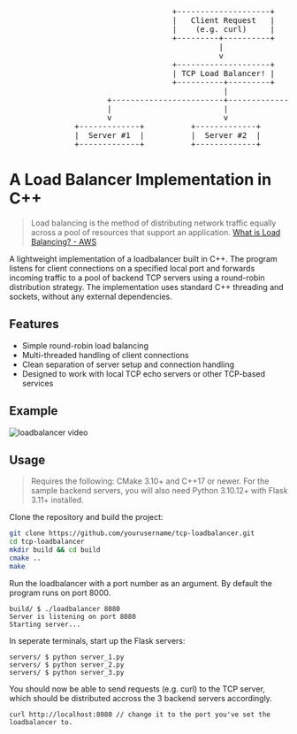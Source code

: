 <pre>
                                   +--------------------+
                                   |   Client Request   |
                                   |    (e.g. curl)     |
                                   +---------+----------+
                                             |
                                             v
                                   +--------------------+
                                   | TCP Load Balancer! |
                                   +----------+---------+
                                              |
                     +------------------------+------------------------+
                     |                        |                        |
                     v                        v                        v
              +-------------+          +-------------+          +-------------+
              |  Server #1  |          |  Server #2  |          |  Server #3  |
              +-------------+          +-------------+          +-------------+
</pre>




# A Load Balancer Implementation in C++

> Load balancing is the method of distributing network traffic equally across a pool of resources that support an application. [What is Load Balancing? - AWS](https://aws.amazon.com/what-is/load-balancing/)


A lightweight implementation of a loadbalancer built in C++. The program listens for client connections on a specified local port and forwards incoming traffic to a pool of backend TCP servers using a round-robin distribution strategy. The implementation uses standard C++ threading and sockets, without any external dependencies.

## Features

- Simple round-robin load balancing
- Multi-threaded handling of client connections
- Clean separation of server setup and connection handling
- Designed to work with local TCP echo servers or other TCP-based services

## Example

![loadbalancer video](./docs/example.gif)

## Usage
> Requires the following: CMake 3.10+ and C++17 or newer. For the sample backend servers, you will also need Python 3.10.12+ with Flask 3.11+ installed.

Clone the repository and build the project:
```bash
git clone https://github.com/yourusername/tcp-loadbalancer.git
cd tcp-loadbalancer
mkdir build && cd build
cmake ..
make
```

Run the loadbalancer with a port number as an argument. By default the program runs on port 8000.
```
build/ $ ./loadbalancer 8080
Server is listening on port 8080
Starting server...
```

In seperate terminals, start up the Flask servers:
```
servers/ $ python server_1.py
servers/ $ python server_2.py
servers/ $ python server_3.py 
```

You should now be able to send requests (e.g. curl) to the TCP server, which should be distributed accross the 3 backend servers accordingly.
```
curl http://localhost:8080 // change it to the port you've set the loadbalancer to.
```

